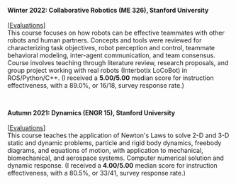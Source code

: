 **Winter 2022: Collaborative Robotics (ME 326), Stanford University**  
<br>
[[Evaluations](https://drive.google.com/file/d/1VVEkq9sGco6IxB6NqHppSyo3H62m4eiI/view?usp=share_link)]
<br>
This course focuses on how robots can be effective teammates with other robots and human partners. Concepts and tools were reviewed for characterizing task objectives, robot perception and control, teammate behavioral modeling, inter-agent communication, and team consensus. Course involves teaching through literature review, research proposals, and group project working with real robots (Interbotix LoCoBot) in ROS/Python/C++. (I received a **5.00/5.00** median score for instruction effectiveness, with a 89.0%, or 16/18, survey response rate.)

<br> 

**Autumn 2021: Dynamics (ENGR 15), Stanford University**  
<br>
[[Evaluations](https://drive.google.com/file/d/1w9YjKcsncnm0wXq5I22d8CB6LWgLrrdG/view?usp=share_link)]
<br>
This course teaches the application of Newton's Laws to solve 2-D and 3-D static and dynamic problems, particle and rigid body dynamics, freebody diagrams, and equations of motion, with application to mechanical, biomechanical, and aerospace systems. Computer numerical solution and dynamic response. (I received a **4.00/5.00** median score for instruction effectiveness, with a 80.5%, or 33/41, survey response rate.)
